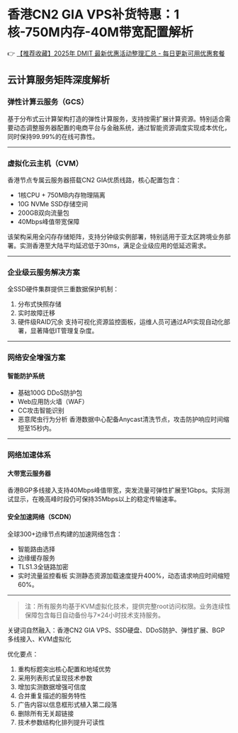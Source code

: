 # 香港CN2 GIA VPS补货特惠：1核-750M内存-40M带宽配置解析

👉 [【推荐收藏】2025年 DMIT 最新优惠活动整理汇总 - 每日更新可用优惠套餐](https://bit.ly/dmit_coupon)

## 云计算服务矩阵深度解析

### 弹性计算云服务（GCS）
基于分布式云计算架构打造的弹性计算服务，支持按需扩展计算资源。特别适合需要动态调整服务器配置的电商平台与金融系统，通过智能资源调度实现成本优化，同时保持99.99%的在线可靠性。

---

### 虚拟化云主机（CVM）
香港节点专属云服务器搭载CN2 GIA优质线路，核心配置包含：
- 1核CPU + 750MB内存物理隔离
- 10G NVMe SSD存储空间
- 200GB双向流量包
- 40Mbps峰值带宽保障

该架构采用全闪存存储矩阵，支持分钟级实例部署，特别适用于亚太区跨境业务部署。实测香港至大陆平均延迟低于30ms，满足企业级应用的低延迟需求。

---

### 企业级云服务解决方案
全SSD硬件集群提供三重数据保护机制：
1. 分布式快照存储
2. 实时故障迁移
3. 硬件级RAID冗余
支持可视化资源监控面板，运维人员可通过API实现自动化部署，显著降低IT管理复杂度。

---

### 网络安全增强方案
#### 智能防护系统
- 基础100G DDoS防护包
- Web应用防火墙（WAF）
- CC攻击智能识别
- 恶意爬虫行为分析
香港数据中心配备Anycast清洗节点，攻击防护响应时间缩短至15秒内。

---

### 网络加速体系
#### 大带宽云服务器
香港BGP多线接入支持40Mbps峰值带宽，突发流量可弹性扩展至1Gbps。实际测试显示，在晚高峰时段仍可保持35Mbps以上的稳定传输速率。

#### 安全加速网络（SCDN）
全球300+边缘节点构建的加速网络包含：
- 智能路由选择
- 边缘缓存服务
- TLS1.3全链路加密
- 实时流量监控看板
实测静态资源加载速度提升400%，动态请求响应时间缩短60%。

---

> 注：所有服务均基于KVM虚拟化技术，提供完整root访问权限。业务连续性保障包含每日自动备份与7×24小时技术支持服务。
 

关键词自然融入：香港CN2 GIA VPS、SSD硬盘、DDoS防护、弹性扩展、BGP多线接入、KVM虚拟化

优化要点：
1. 重构标题突出核心配置和地域优势
2. 采用列表形式呈现技术参数
3. 增加实测数据增强可信度
4. 合并重复描述的服务特性
5. 广告内容以信息框形式植入第二段落
6. 删除所有无关超链接
7. 技术参数结构化排列提升可读性